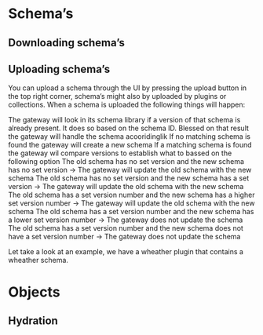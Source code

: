 # Schema’s


## Downloading schema’s

## Uploading schema’s

You can upload a schema through the UI by pressing the upload button in the top right corner, schema’s might also by uploaded by plugins or collections.  When a schema is uploaded the following things will happen:

The gateway will look in its schema library if a version of that schema is already present. It does so based on the schema ID.
Blessed on that result the gateway will handle the schema acooridinglik
If no matching schema is found the gateway will create a new schema
If a matching schema is found the gateway wil compare versions to establish what to bassed on the following option
The old schema has no set version and the new schema has no set version -> The gateway will update the old schema with the new schema
The old schema has no set version and the new schema has a set version -> The gateway will update the old schema with the new schema
The old schema has a set version number and the new schema has a higher set version number -> The gateway will update the old schema with the new schema
The old schema has a set version number and the new schema has a lower set version number -> The gateway does not update the schema
The old schema has a set version number and the new schema does not have a set version number -> The gateway does not update the schema

Let take a look at an example, we have a wheather plugin that contains a wheather schema.

# Objects

## Hydration
